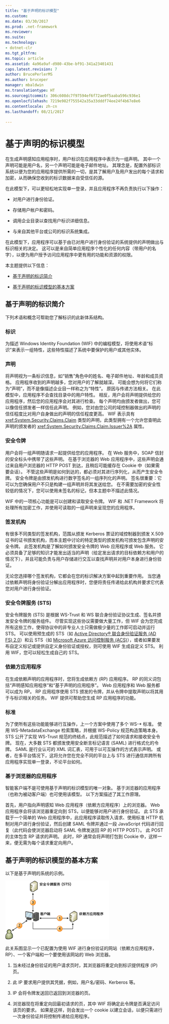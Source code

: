 ```yaml
---
title: "基于声明的标识模型"
ms.custom: 
ms.date: 03/30/2017
ms.prod: .net-framework
ms.reviewer: 
ms.suite: 
ms.technology:
- dotnet-clr
ms.tgt_pltfrm: 
ms.topic: article
ms.assetid: 4a96a9af-d980-43be-bf91-341a23401431
caps.latest.revision: 7
author: BrucePerlerMS
ms.author: bruceper
manager: mbaldwin
ms.translationtype: HT
ms.sourcegitcommit: 306c608dc7f97594ef6f72ae0f5aaba596c936e1
ms.openlocfilehash: 7219e982f755542a35a33dddf74ee24f4b67e8e6
ms.contentlocale: zh-cn
ms.lasthandoff: 08/21/2017

---
```

# <a name="claims-based-identity-model"></a>基于声明的标识模型
在生成声明感知应用程序时，用户标识在应用程序中表示为一组声明。 其中一个声明可能是用户名，另一个声明可能是电子邮件地址。 其理念是，配置外部标识系统以便为您的应用程序提供所需的一切，是其了解用户及用户发出的每个请求和加密，从而确保您收到的标识数据来自受信任的源。  
  
 在此模型下，可以更轻松地实现单一登录，并且应用程序不再负责执行以下操作：  
  
-   对用户进行身份验证。  
  
-   存储用户帐户和密码。  
  
-   调用企业目录以查找用户标识详细信息。  
  
-   与来自其他平台或公司的标识系统集成。  
  
 在此模型下，应用程序可以基于由已对用户进行身份验证的系统提供的声明做出与标识相关的决定。 这可以是来自简单应用程序个性化的任何内容（带用户的名字），以便为用户授予访问应用程序中更有用的功能和资源的权限。  
  
 本主题提供以下信息：  
  
-   [基于声明的标识简介](../../../docs/framework/security/claims-based-identity-model.md#BKMK_1)  
  
-   [基于声明的标识模型的基本方案](../../../docs/framework/security/claims-based-identity-model.md#BKMK_2)  
  
<a name="BKMK_1"></a>   
## <a name="introduction-to-claims-based-identity"></a>基于声明的标识简介  
 下列术语和概念可帮助您了解标识的此新体系结构。  
  
### <a name="identity"></a>标识  
 为描述 Windows Identity Foundation (WIF) 中的编程模型，将使用术语“标识”来表示一组特性，这些特性描述了系统中要保护的用户或其他实体。  
  
### <a name="claim"></a>声明  
 将声明视为一条标识信息，如“销售”角色中的姓名、电子邮件地址、年龄和成员资格。 应用程序收到的声明越多，您对用户的了解就越深。 可能会想为何将它们称为“声明”，而不是像描述企业目一样称之为“特性”。 原因与传递方法相关。 在此模型中，应用程序不会查找目录中的用户特性。 相反，用户会将声明提供给您的应用程序，然后您的应用程序会对其进行检查。 每个声明均由颁发者做出，您可以像信任颁发者一样信任此声明。 例如，您对由您公司的域控制器做出的声明的信任程度比对用户自身做出的声明的信任程度更高。 WIF 表示具有 <xref:System.Security.Claims.Claim> 类型的声明，此类型拥有一个允许您查明此声明的颁发者的 <xref:System.Security.Claims.Claim.Issuer%2A> 属性。  
  
### <a name="security-token"></a>安全令牌  
 用户会将一组声明随请求一起提供给您的应用程序。 在 Web 服务中，SOAP 信封的安全标头中携带了这些声明。 在基于浏览器的 Web 应用程序中，这些声明会通过来自用户浏览器的 HTTP POST 到达，且稍后可能缓存在 Cookie 中（如果需要会话）。 不管这些声明是如何到达的，都必须对其进行序列化，从而产生安全令牌。 安全令牌是由颁发机构进行数字签名的一组序列化的声明。 签名很重要：它可以为您确保用户不只是构建一组声明并将其发送给您。 在不需要加密的安全性较低的情况下，您可以使用未签名的标记，但本主题中不描述此情况。  
  
 WIF 中的一项核心功能是可以创建和读取安全令牌。 WIF 和 .NET Framework 将处理所有加密工作，并使用可读取的一组声明来呈现您的应用程序。  
  
### <a name="issuing-authority"></a>签发机构  
 有很多不同类型的签发机构，范围从颁发 Kerberos 票证的域控制器到颁发 X.509 证书的证书颁发机构，而本主题中讨论的特定类型的颁发机构可颁发包含声明的安全令牌。 此签发机构是了解如何颁发安全令牌的 Web 应用程序或 Web 服务。 它必须具备了足够的知识才能发出适当的声明（给定发出请求的目标依赖方和用户的情况下），并且可能负责与用户存储进行交互以查找声明并对用户本身进行身份验证。  
  
 无论您选择哪个签发机构，它都会在您的标识解决方案中起到重要作用。 当您通过依赖声明将身份验证分解出应用程序时，您便将责任传递给此机构并要求它代表您对用户进行身份验证。  
  
### <a name="security-token-service-sts"></a>安全令牌服务 (STS)  
 安全令牌服务 (STS) 是根据 WS-Trust 和 WS 联合身份验证协议生成、签名并颁发安全令牌的服务组件。 尽管实现这些协议需要做大量工作，但 WIF 会为您完成所有这些工作，使得协议中的非专业人士只需做极少量的工作即可启动并运行 STS。 可以使用预生成的 STS（如 [Active Directory® 联合身份验证服务 (AD FS) 2.0](http://go.microsoft.com/fwlink/?LinkID=247516)）和云 STS（如 [Microsoft Azure 访问控制服务 (ACS)](http://go.microsoft.com/fwlink/?LinkID=247517)），或者如果要发布自定义标记或提供自定义身份验证或授权，则可使用 WIF 生成自定义 STS。 利用 WIF，您可以轻松生成自己的 STS。  
  
### <a name="relying-party-application"></a>依赖方应用程序  
 在生成依赖声明的应用程序时，您将生成依赖方 (RP) 应用程序。 RP 的同义词包括“声明感知应用程序”和“基于声明的应用程序”。 Web 应用程序和 Web 服务都可以成为 RP。 RP 应用程序使用 STS 颁发的令牌，并从令牌中提取声明以将其用于与标识相关的任务。 WIF 提供可帮助您生成 RP 应用程序的功能。  
  
### <a name="standards"></a>标准  
 为了使所有这些功能能够进行互操作，上一个方案中使用了多个 WS-* 标准。 使用 WS-MetadataExchange 检索策略，并根据 WS-Policy 规范构造策略本身。 STS 公开了实现 WS-Trust 规范的终结点，此规范描述了如何请求和接收安全令牌。 现在，大多数 STS 都颁发使用安全断言标记语言 (SAML) 进行格式化的令牌。 SAML 是行业认可的 XML 词汇表，可用于以可互操作的方式表示声明。 或者，在多平台情况下，这将允许您在完全不同的平台上与 STS 进行通信并跨所有应用程序实现单一登录，不论平台如何。  
  
### <a name="browser-based-applications"></a>基于浏览器的应用程序  
 智能客户端不是可使用基于声明的标识模型的唯一对象。 基于浏览器的应用程序（也称为被动客户端）也可使用该模型。 以下方案描述了其工作原理。  
  
 首先，用户指向声明感知 Web 应用程序（依赖方应用程序）上的浏览器。 Web 应用程序会将该浏览器重定向到 STS，以便能够对用户进行身份验证。 此 STS 承载于一个简单的 Web 应用程序中，此应用程序读取传入请求、使用标准 HTTP 机制对用户进行身份验证，然后创建 SAML 令牌并通过一段 JavaScript 代码进行回复（此代码会使浏览器启动将 SAML 令牌发送回 RP 的 HTTP POST）。 此 POST 的主体包含 RP 请求的声明。 此时，RP 通常会将声明打包到 Cookie 中，这样一来，便无需为每个请求重定向用户。  
  
<a name="BKMK_2"></a>   
## <a name="basic-scenario-for-a-claims-based-identity-model"></a>基于声明的标识模型的基本方案  
 以下是基于声明的系统的示例。  
  
 ![信赖方身份验证流](../../../docs/framework/security/media/conc-relying-partner-processc.png "conc_relying_partner_processc")  
  
 此关系图显示一个已配置为使用 WIF 进行身份验证的网站（依赖方应用程序，RP）、一个客户端和一个要使用该网站的 Web 浏览器。  
  
1.  当未经过身份验证的用户请求页时，其浏览器将重定向到标识提供程序 (IP) 页。  
  
2.  此 IP 要求用户提供其凭据，例如，用户名/密码、Kerberos 等。  
  
3.  IP 会将令牌发送回已返回到浏览器的页。  
  
4.  浏览器现在将重定向回最初请求的页，其中 WIF 将确定此令牌是否满足访问该页的要求。 如果是这样，则会发出一个 cookie 以建立会话，以便只需进行一次身份验证并将控制传递给应用程序。

